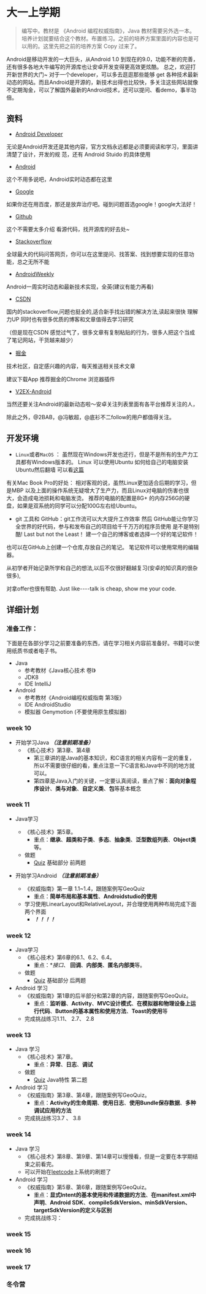 # 大一上学期

> 编写中。教材是 《Android 编程权威指南》，Java 教材需要另外选一本。培养计划就要结合这个教材。布置练习。之前的培养方案里面的内容也是可以用的。这里先把之前的培养方案 Copy 过来了。

Android是移动开发的一大巨头，从Android 1.0 到现在的9.0，功能不断的完善，还有很多各地大牛编写的开源库也让安卓开发变得更高效更炫酷。 总之，欢迎打开新世界的大门~
对于一个developer，可以多去逛逛那些能够 get 各种技术最新动态的网站。而且Android是开源的，新技术出得也比较快，多关注这些网站就像不定期淘金，可以了解国外最新的Android技术，还可以提问、看demo，事半功倍。

## 资料

- [Android Developer](https://developer.android.com/design/index.html)

 无论是Android开发还是其他内容，官方文档永远都是必须要阅读和学习，里面讲清楚了设计，开发的规  范，还有 Android Stuido 的具体使用

- [Android](https://www.android.com/)

这个不用多说吧，Android实时动态都在这里

- [Google](https://www.google.com.hk/webhp?hl=zh-CN&sourceid=cnhp&gws_rd=ssl)

如果你还在用百度，那还是放弃治疗吧。碰到问题首选google！google大法好！
		 
 -  [Github](https://github.com/)  

这个不需要太多介绍  看源代码，找开源库的好去处~

 - [Stackoverflow](http://www.stackoverflow.com/)  

全球最大的代码问答网页，你可以在这里提问、找答案、找到想要实现的任意功能，总之无所不能

 - [AndroidWeekly](http://androidweekly.net/) 

Android一周实时动态和最新技术实现，全英(建议有能力再看)

   - [CSDN](http://www.csdn.net/)  

 国内的stackoverflow,问题也挺全的,适合新手找出错的解决方法,读起来很快 理解力UP
 同时也有很多优质的博客和文章值得去学习研究

（但是现在CSDN 感觉过气了，很多文章有复制粘贴的行为，很多人把这个当成了笔记网站，干货越来越少）

*  [掘金](https://juejin.im/)

技术社区，自定感兴趣的内容，每天推送相关技术文章

建议下载App
推荐掘金的Chrome 浏览器插件

* [V2EX-Android](https://www.v2ex.com/go/android)

当然还要关注Android的最新动态啦～安卓关注列表里面有各平台推荐关注的人，

除此之外，@2BAB，@冯敏超，@底衫不二follow的用户都值得关注。

## 开发环境

*  ``Linux``或者``MacOS`` ： 虽然现在Windows开发也还行，但是不是所有的生产力工具都有Windows版本的。 Linux 可以使用Ubuntu 如何给自己的电脑安装Ubuntu然后翻墙 可以看[这篇](自己动手装Ubuntu)

有关Mac Book Pro的好处： 相对客观的说，虽然Linux更加适合后期的学习，但是MBP 以及上面的操作系统无疑增大了生产力，而且Linux对电脑的伤害也很大，会造成电池损耗和电脑发烫。 推荐的电脑的配置是8G+  的内存256G的硬盘，如果是双系统的同学可以分配100G左右给Ubuntu。

*   git 工具和 GitHub：git工作流可以大大提升工作效率 然后 GitHub能让你学习全世界的好代码，参与和发布自己的项目给千千万万的程序员使用 是不是特别酷! 
Last but not the Least！
            建一个自己的博客或者选择一个好的笔记软件！

也可以在GitHub上创建一个仓库,存放自己的笔记。 笔记软件可以使用常用的编辑器。

从初学者开始记录所学和自己的想法,以后不仅很好翻越复习(安卓的知识真的很杂很多),

对拿offer也很有帮助. Just like----talk is cheap, show me your code. 

## 详细计划

### 准备工作：
下面是在各部分学习之前要准备的东西，请在学习相关内容前准备好。书籍可以使用纸质书或者电子书。

- Java
	- 参考教材《Java核心技术 卷I》
	- JDK8
	- IDE IntelliJ
- Android
	- 参考教材《Android编程权威指南 第3版》
	- IDE AndroidStudio
	- 模拟器 Genymotion (不要使用原生模拟器)
### week 10
- 开始学习Java ***（注意前期准备）***
	- 《核心技术》第3章、第4章
		- 第三章讲的是Java的基本知识，和C语言的相关内容有一定的重复，所以不需要很仔细的看，重点注意一下C语言和Java中不同的地方就可以。
		- 第四章是Java入门的关键，一定要认真阅读，重点了解：**面向对象程序设计**、**类与对象**、**自定义类**、**包**等基本概念
### week 11
- Java学习
	- 《核心技术》第5章。
		- 重点：**继承**、**超类和子类**、**多态**、**抽象类**、**泛型数组列表**、**Object类**等。
	- 做题
		- [Quiz](https://github.com/Muxi-Studio/Android-Wiki/blob/master/Java101/JavaQuiz.md) 基础部分 前两题

- 开始学习Android ***（注意前期准备）***
	- 《权威指南》第一章 1.1~1.4，跟随案例写GeoQuiz
		- 重点：**简单布局和基本属性**、**Androidstudio的使用**
	- 学习使用LinearLayout和RelativeLayout，并合理使用两种布局完成下面两个界面
		- ***！！！！***
### week 12
- Java学习 
	- 《核心技术》第6章的6.1、6.2、6.4。
		- 重点：**接口*、 **回调**、**内部类**、**匿名内部类**等。
	- 做题
		- [Quiz](https://github.com/Muxi-Studio/Android-Wiki/blob/master/Java101/JavaQuiz.md) 基础部分 后两题
- Android 学习
 	- 《权威指南》第1章的后半部分和第2章的内容，跟随案例写GeoQuiz。
 		- 重点：**监听器**、**Activity**、**MVC设计模式**、**在模拟器和物理设备上运行代码**、**Button的基本属性和使用方法**、**Toast的使用**等
 	- 完成挑战练习1.11、 2.7、 2.8
### week 13
- Java 学习
	- 《核心技术》第7章。
		- 重点：**异常**、**日志**、**调试**
	- 做题
		- [Quiz](https://github.com/Muxi-Studio/Android-Wiki/blob/master/Java101/JavaQuiz.md)  Java特性 第二题
- Android 学习
	- 《权威指南》第3章、第4章，跟随案例写GeoQuiz。
		- 重点：**Activity的生命周期**、**使用日志**、**使用Bundle保存数据**、**多种调试应用的方法**
	- 完成挑战练习3.7 、 3.8
### week 14
- Java 学习
	- 《核心技术》第8章、第9章、第14章可以慢慢看，但是一定要在本学期结束之前看完。
	- 可以开始在[leetcode](https://leetcode-cn.com/problemset/all/)上系统的刷题了
- Android 学习
	- 《权威指南》第5章、第6章，跟随案例写GeoQuiz。
		- 重点：**显式Intent的基本使用和传递数据的方法**、**在manifest.xml中声明**、**Android SDK**、**compileSdkVersion、minSdkVersion、targetSdkVersion的定义与区别**
	- 完成挑战练习：
### week 15

### week 16

### week 17

### 冬令营

